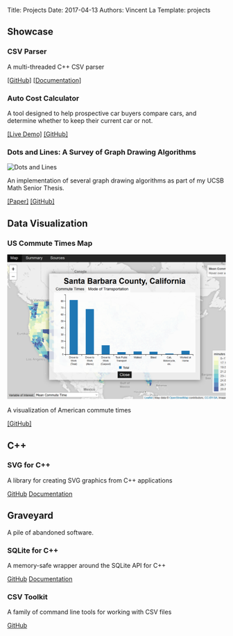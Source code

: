 Title: Projects
Date: 2017-04-13
Authors: Vincent La
Template: projects

## Showcase
### CSV Parser

A multi-threaded C++ CSV parser

[[GitHub]](https://github.com/vincentlaucsb/csv-parser)
[[Documentation]](http://vincentlaucsb.github.io/csv-parser/)

### Auto Cost Calculator

A tool designed to help prospective car buyers compare cars, and determine whether to keep their current car or not.

[[Live Demo]](http://vincela.com/auto/) [[GitHub]](https://github.com/vincentlaucsb/Auto-Cost-Calculator)

### Dots and Lines: A Survey of Graph Drawing Algorithms

![Dots and Lines](https://raw.githubusercontent.com/vincentlaucsb/Graph-Drawing/master/report/bst_large.svg?sanitize=true)

An implementation of several graph drawing algorithms as part of my UCSB Math Senior Thesis.

[[Paper]](https://github.com/vincentlaucsb/Graph-Drawing/blob/master/report.pdf)
[[GitHub]](https://github.com/vincentlaucsb/Graph-Drawing)

## Data Visualization

### US Commute Times Map

![US Map](https://raw.githubusercontent.com/vincentlaucsb/US-Map/master/screenshot.png)

A visualization of American commute times

[[GitHub]](https://github.com/vincentlaucsb/US-Map/)

## C++

### SVG for C++

A library for creating SVG graphics from C++ applications

[GitHub](https://github.com/vincentlaucsb/svg)
[Documentation](https://github.com/vincentlaucsb/svg)

## Graveyard
A pile of abandoned software.

### SQLite for C++
A memory-safe wrapper around the SQLite API for C++

[GitHub](https://github.com/vincentlaucsb/sqlite-cpp)
[Documentation](https://vincentlaucsb.github.io/sqlite-cpp/)


### CSV Toolkit
A family of command line tools for working with CSV files

[GitHub](https://github.com/vincentlaucsb/csv-toolkit)